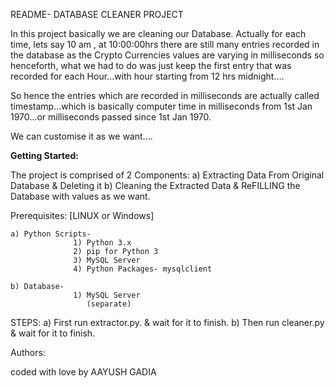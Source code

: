 README- DATABASE CLEANER PROJECT



In this project basically we are cleaning our Database. Actually for each time, lets say 10 am , at 10:00:00hrs there are still many entries recorded in the database as the Crypto Currencies values are varying in milliseconds so henceforth,
what we had to do was just keep the first entry that was recorded for each Hour...with hour starting from 12 hrs midnight....

So hence the entries which are recorded in milliseconds are actually called timestamp...which is basically computer time in milliseconds from 1st Jan 1970...or milliseconds passed since 1st Jan 1970.

We can customise it as we want....




**Getting Started:**

The project is comprised of 2 Components:
	a) Extracting Data From Original Database & Deleting it
	b) Cleaning the Extracted Data & ReFILLING the Database with values as we want.




Prerequisites: [LINUX or Windows]

	a) Python Scripts- 
				  1) Python 3.x
				  2) pip for Python 3  
				  3) MySQL Server 
				  4) Python Packages- mysqlclient

	b) Database-
				  1) MySQL Server
				  	 (separate)					  




STEPS: 
	a) First run extractor.py. & wait for it to finish.
	b) Then run  cleaner.py & wait for it to finish.




Authors:

coded with love by AAYUSH GADIA 
